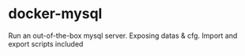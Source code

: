 # docker-mysql
Run an out-of-the-box mysql server. Exposing datas &amp; cfg. Import and export scripts included
